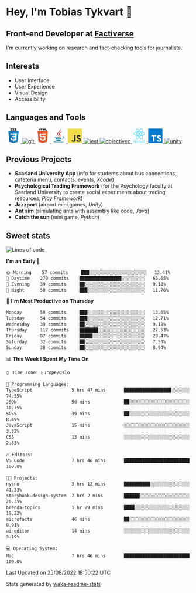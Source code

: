 # Hey, I'm Tobias Tykvart 🦉
## Front-end Developer at [Factiverse](https://www.factiverse.no/)

I'm currently working on research and fact-checking tools for journalists.

## Interests

- User Interface
- User Experience
- Visual Design
- Accessibility

## Languages and Tools
<p align="left"> <a href="https://www.w3schools.com/css/" target="_blank" rel="noreferrer"> <img src="https://raw.githubusercontent.com/devicons/devicon/master/icons/css3/css3-original-wordmark.svg" alt="css3" width="40" height="40"/> </a> <a href="https://git-scm.com/" target="_blank" rel="noreferrer"> <img src="https://www.vectorlogo.zone/logos/git-scm/git-scm-icon.svg" alt="git" width="40" height="40"/> </a> <a href="https://www.w3.org/html/" target="_blank" rel="noreferrer"> <img src="https://raw.githubusercontent.com/devicons/devicon/master/icons/html5/html5-original-wordmark.svg" alt="html5" width="40" height="40"/> </a> <a href="https://www.java.com" target="_blank" rel="noreferrer"> <img src="https://raw.githubusercontent.com/devicons/devicon/master/icons/java/java-original.svg" alt="java" width="40" height="40"/> </a> <a href="https://developer.mozilla.org/en-US/docs/Web/JavaScript" target="_blank" rel="noreferrer"> <img src="https://raw.githubusercontent.com/devicons/devicon/master/icons/javascript/javascript-original.svg" alt="javascript" width="40" height="40"/> </a> <a href="https://jestjs.io" target="_blank" rel="noreferrer"> <img src="https://www.vectorlogo.zone/logos/jestjsio/jestjsio-icon.svg" alt="jest" width="40" height="40"/> </a> <a href="https://developer.apple.com/library/archive/documentation/Cocoa/Conceptual/ProgrammingWithObjectiveC/Introduction/Introduction.html" target="_blank" rel="noreferrer"> <img src="https://www.vectorlogo.zone/logos/apple_objectivec/apple_objectivec-icon.svg" alt="objectivec" width="40" height="40"/> </a> <a href="https://reactjs.org/" target="_blank" rel="noreferrer"> <img src="https://raw.githubusercontent.com/devicons/devicon/master/icons/react/react-original-wordmark.svg" alt="react" width="40" height="40"/> </a> <a href="https://www.typescriptlang.org/" target="_blank" rel="noreferrer"> <img src="https://raw.githubusercontent.com/devicons/devicon/master/icons/typescript/typescript-original.svg" alt="typescript" width="40" height="40"/> </a> <a href="https://unity.com/" target="_blank" rel="noreferrer"> <img src="https://www.vectorlogo.zone/logos/unity3d/unity3d-icon.svg" alt="unity" width="40" height="40"/> </a> </p>

## Previous Projects

- **Saarland University App** (info for students about bus connections, cafeteria menu, contacts, events, *Xcode*)
- **Psychological Trading Framework** (for the Psychology faculty at Saarland University to create social experiments about trading resources, *Play Framework*)
- **Jazzport** (airport mini games, *Unity*)
- **Ant sim** (simulating ants with assembly like code, *Java*)
- **Catch the sun** (mini game, *Python*)

## Sweet stats

<!--START_SECTION:waka-->
![Lines of code](https://img.shields.io/badge/From%20Hello%20World%20I%27ve%20Written-78%20Thousand%20lines%20of%20code-blue)

**I'm an Early 🐤** 

```text
🌞 Morning    57 commits     ███░░░░░░░░░░░░░░░░░░░░░░   13.41% 
🌆 Daytime    279 commits    ████████████████░░░░░░░░░   65.65% 
🌃 Evening    39 commits     ██░░░░░░░░░░░░░░░░░░░░░░░   9.18% 
🌙 Night      50 commits     ███░░░░░░░░░░░░░░░░░░░░░░   11.76%

```
📅 **I'm Most Productive on Thursday** 

```text
Monday       58 commits     ███░░░░░░░░░░░░░░░░░░░░░░   13.65% 
Tuesday      54 commits     ███░░░░░░░░░░░░░░░░░░░░░░   12.71% 
Wednesday    39 commits     ██░░░░░░░░░░░░░░░░░░░░░░░   9.18% 
Thursday     117 commits    ███████░░░░░░░░░░░░░░░░░░   27.53% 
Friday       87 commits     █████░░░░░░░░░░░░░░░░░░░░   20.47% 
Saturday     32 commits     ██░░░░░░░░░░░░░░░░░░░░░░░   7.53% 
Sunday       38 commits     ██░░░░░░░░░░░░░░░░░░░░░░░   8.94%

```


📊 **This Week I Spent My Time On** 

```text
⌚︎ Time Zone: Europe/Oslo

💬 Programming Languages: 
TypeScript               5 hrs 47 mins       ██████████████████░░░░░░░   74.55% 
JSON                     50 mins             ██░░░░░░░░░░░░░░░░░░░░░░░   10.75% 
SCSS                     39 mins             ██░░░░░░░░░░░░░░░░░░░░░░░   8.49% 
JavaScript               15 mins             ░░░░░░░░░░░░░░░░░░░░░░░░░   3.32% 
CSS                      13 mins             ░░░░░░░░░░░░░░░░░░░░░░░░░   2.83%

🔥 Editors: 
VS Code                  7 hrs 46 mins       █████████████████████████   100.0%

🐱‍💻 Projects: 
nysno                    3 hrs 12 mins       ██████████░░░░░░░░░░░░░░░   41.33% 
storybook-design-system  2 hrs 2 mins        ██████░░░░░░░░░░░░░░░░░░░   26.35% 
brenda-topics            1 hr 29 mins        ████░░░░░░░░░░░░░░░░░░░░░   19.22% 
microfacts               46 mins             ██░░░░░░░░░░░░░░░░░░░░░░░   9.91% 
ai-editor                14 mins             ░░░░░░░░░░░░░░░░░░░░░░░░░   3.19%

💻 Operating System: 
Mac                      7 hrs 46 mins       █████████████████████████   100.0%

```


 Last Updated on 25/08/2022 18:50:22 UTC
<!--END_SECTION:waka-->
Stats generated by [waka-readme-stats](https://github.com/anmol098/waka-readme-stats)
